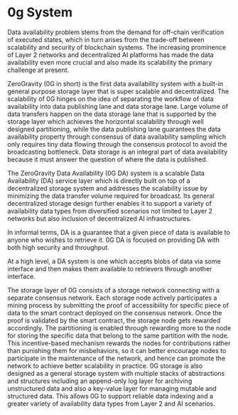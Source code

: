 # 0g System

Data availability problem stems from the demand for off-chain verification of executed states, which in turn arises from the trade-off between scalability and security of blockchain systems. The increasing prominence of Layer 2 networks and decentralized AI platforms has made the data availability even more crucial and also made its scalability the primary challenge at present.

ZeroGravity (0G in short) is the first data availability system with a built-in general purpose storage layer that is super scalable and decentralized. The scalability of 0G hinges on the idea of separating the workflow of data availability into data publishing lane and data storage lane. Large volume of data transfers happen on the data storage lane that is supported by the storage layer which achieves the horizontal scalability through well designed partitioning, while the data publishing lane guarantees the data availability property through consensus of data availability sampling which only requires tiny data flowing through the consensus protocol to avoid the broadcasting bottleneck. Data storage is an integral part of data availability because it must answer the question of where the data is published.

The ZeroGravity Data Availability (0G DA) system is a scalable Data Availability (DA) service layer which is directly built on top of a decentralized storage system and addresses the scalability issue by minimizing the data transfer volume required for broadcast. Its general decentralized storage design further enables it to support a variety of availability data types from diversified scenarios not limited to Layer 2 networks but also inclusion of decentralized AI infrastructures.

In informal terms, DA is a guarantee that a given piece of data is available to anyone who wishes to retrieve it. 0G DA is focused on providing DA with both high security and throughput.

At a high level, a DA system is one which accepts blobs of data via some interface and then makes them available to retrievers through another interface.

The storage layer of 0G consists of a storage network connecting with a separate consensus network. Each storage node actively participates a mining process by submitting the proof of accessibility for specific piece of data to the smart contract deployed on the consensus network. Once the proof is validated by the smart contract, the storage node gets rewarded accordingly. The partitioning is enabled through rewarding more to the node for storing the specific data that belong to the same partition with the node. This incentive-based mechanism rewards the nodes for contributions rather than punishing them for misbehaviors, so it can better encourage nodes to participate in the maintenance of the network, and hence can promote the network to achieve better scalability in practice. 0G storage is also designed as a general storage system with multiple stacks of abstractions and structures including an append-only log layer for archiving unstructured data and also a key-value layer for managing mutable and structured data. This allows 0G to support reliable data indexing and a greater variety of availability data types from Layer 2 and AI scenarios.